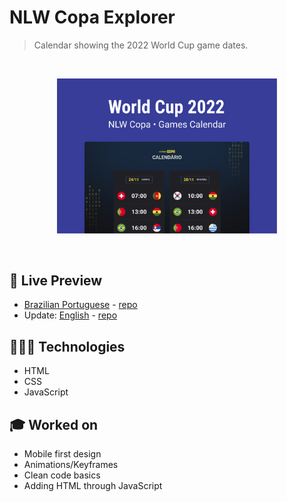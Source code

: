 # NLW Copa Explorer


> Calendar showing the 2022 World Cup game dates.
<br>

<p align="center">
  <img alt="2022 World Cup game dates and countries playing." src="../.github/cover.png" width="70%" />
</p>

<br>

## 📝 Live Preview 

- [Brazilian Portuguese](https://diegommagno.com/github/rocketseat/events/next-level-week/2022/explorer/nlw-copa/pt-br) - [repo](https://github.com/diegommagno/rocketseat/tree/main/events/next-level-week/2022/nlw-copa/explorer/pt-br)
- Update: [English](https://diegommagno.com/github/rocketseat/events/next-level-week/2022/nlw-copa/explorer/en) - [repo](https://github.com/diegommagno/rocketseat/tree/main/events/next-level-week/2022/nlw-copa/explorer/en)

## 🧑🏻‍💻 Technologies

- HTML
- CSS
- JavaScript

## 🎓 Worked on

- Mobile first design
- Animations/Keyframes
- Clean code basics
- Adding HTML through JavaScript